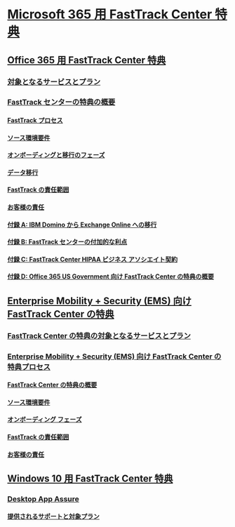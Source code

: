 # [Microsoft 365 用 FastTrack Center 特典](M365-fasttrack-benefit-overview.md)
## [Office 365 用 FastTrack Center 特典](O365-fasttrack-benefit-for-office-365.md)
### [対象となるサービスとプラン](O365-eligible-services-and-plans.md)
### [FastTrack センターの特典の概要](O365-fasttrack-benefit-overview.md)
#### [FastTrack プロセス](O365-fasttrack-process.md)
#### [ソース環境要件](O365-source-environment-expectations.md)
#### [オンボーディングと移行のフェーズ](O365-onboarding-and-migration.md)
#### [データ移行](O365-data-migration.md)
#### [FastTrack の責任範囲](O365-fasttrack-responsibilities.md)
#### [お客様の責任](O365-your-responsibilities.md)
#### [付録 A: IBM Domino から Exchange Online への移行](O365-from-ibm-domino-to-exchange-online.md)
#### [付録 B: FastTrack センターの付加的な利点](O365-fasttrack-additional-benefits.md)
#### [付録 C: FastTrack Center HIPAA ビジネス アソシエイト契約](O365-hipaa-business-associate-agreement.md)
#### [付録 D: Office 365 US Government 向け FastTrack Center の特典の概要](US-Gov-appendix-overview.md)
## [Enterprise Mobility + Security (EMS) 向け FastTrack Center の特典](https://docs.microsoft.com/en-us/enterprise-mobility-security/Solutions/enterprise-mobility-fasttrack-program?toc=/fasttrack/fasttrack/toc.json)
### [FastTrack Center の特典の対象となるサービスとプラン](https://docs.microsoft.com/en-us/enterprise-mobility-security/Solutions/fasttrack-center-benefit-for-enterprise-mobility-suite-ems?toc=/fasttrack/fasttrack/toc.json)
### [Enterprise Mobility + Security (EMS) 向け FastTrack Center の特典プロセス](https://docs.microsoft.com/en-us/enterprise-mobility-security/Solutions/fasttrack-center-benefit-process-for-enterprise-mobility-suite-ems?toc=/fasttrack/fasttrack/toc.json)
#### [FastTrack Center の特典の概要](https://docs.microsoft.com/en-us/enterprise-mobility-security/Solutions/fasttrack-center-benefit-process-for-ems-overview?toc=/fasttrack/fasttrack/toc.json)
#### [ソース環境要件](https://docs.microsoft.com/en-us/enterprise-mobility-security/Solutions/fasttrack-center-benefit-process-for-ems-environment-expectations?toc=/fasttrack/fasttrack/toc.json)
#### [オンボーディング フェーズ](https://docs.microsoft.com/en-us/enterprise-mobility-security/Solutions/fasttrack-center-benefit-process-for-ems-phases?toc=/fasttrack/fasttrack/toc.json)
#### [FastTrack の責任範囲](https://docs.microsoft.com/en-us/enterprise-mobility-security/Solutions/fasttrack-center-benefit-process-for-ems-fasttrack-responsibilities?toc=/fasttrack/fasttrack/toc.json)
#### [お客様の責任](https://docs.microsoft.com/en-us/enterprise-mobility-security/Solutions/fasttrack-center-benefit-process-for-ems-your-responsibilities?toc=/fasttrack/fasttrack/toc.json)
## [Windows 10 用 FastTrack Center 特典](Win-10-fasttrack-benefit-for-Windows-10.md)
### [Desktop App Assure](Win-10-desktop-app-assure.md)
#### [提供されるサポートと対象プラン](Win-10-daa-assistance-offered-and-plans.md)
